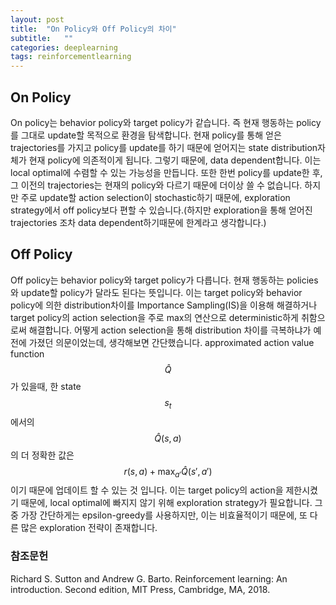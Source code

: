 ```yaml
---
layout: post
title:  "On Policy와 Off Policy의 차이"
subtitle:   ""
categories: deeplearning
tags: reinforcementlearning
---
```


## On Policy

On policy는 behavior policy와 target policy가 같습니다. 즉 현재 행동하는 policy를 그대로 update할 목적으로 환경을 탐색합니다. 현재 policy를 통해 얻은 trajectories를 가지고 policy를 update를 하기 때문에 얻어지는 state distribution자체가 현재 policy에 의존적이게 됩니다. 그렇기 때문에, data dependent합니다. 이는 local optimal에 수렴할 수 있는 가능성을 만듭니다. 또한 한번 policy를 update한 후, 그 이전의 trajectories는 현재의 policy와 다르기 때문에 더이상 쓸 수 없습니다. 하지만 주로 update할 action selection이 stochastic하기 때문에, exploration strategy에서 off policy보다 편할 수 있습니다.(하지만 exploration을 통해 얻어진 trajectories 조차 data dependent하기때문에 한계라고 생각합니다.)

## Off Policy

Off policy는 behavior policy와 target policy가 다릅니다. 현재 행동하는 policies와 update할 policy가 달라도 된다는 뜻입니다. 이는 target policy와 behavior policy에 의한 distribution차이를 Importance Sampling(IS)을 이용해 해결하거나 target policy의 action selection을 주로 max의 연산으로 deterministic하게 취함으로써 해결합니다. 어떻게 action selection을 통해 distribution 차이를 극복하냐가 예전에 가졌던 의문이었는데, 생각해보면 간단했습니다. approximated action value function $$ \hat{Q} $$ 가 있을때, 한 state $$s_t$$에서의 $$\hat{Q}(s,a)$$의 더 정확한 값은 $$r(s,a)+\max_{a'}\hat{Q}(s',a')$$ 이기 때문에 업데이트 할 수 있는 것 입니다. 이는 target policy의 action을 제한시켰기 때문에, local optimal에 빠지지 않기 위해 exploration strategy가 필요합니다. 그중 가장 간단하게는 epsilon-greedy를 사용하지만, 이는 비효율적이기 때문에, 또 다른 많은 exploration 전략이 존재합니다.


### 참조문헌

 Richard S. Sutton and Andrew G. Barto. Reinforcement learning: An introduction. Second edition, MIT Press, Cambridge, MA, 2018.

